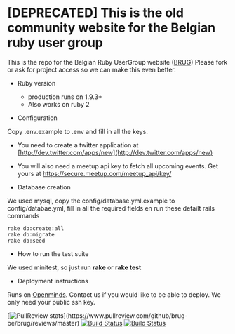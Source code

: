 # [DEPRECATED] This is the old community website for the Belgian ruby user group

This is the repo for the Belgian Ruby UserGroup website ([BRUG](http://brug.be))
Please fork or ask for project access so we can make this even better.

* Ruby version
  * production runs on 1.9.3+
  * Also works on ruby 2

* Configuration

Copy .env.example to .env and fill in all the keys.

* You need to create a twitter application at [http://dev.twitter.com/apps/new](http://dev.twitter.com/apps/new)
* You will also need a meetup api key to fetch all upcoming events. Get yours at https://secure.meetup.com/meetup_api/key/

* Database creation

We used mysql, copy the config/database.yml.example to config/databae.yml, fill in all the required fields en run these defailt rails commands

    rake db:create:all
    rake db:migrate
    rake db:seed

* How to run the test suite

We used minitest, so just run **rake** or **rake test**

* Deployment instructions

Runs on [Openminds](http://openminds.be). Contact us if you would like to be able to deploy. We only need your public ssh key.

[![PullReview
stats](https://www.pullreview.com/github/brug-be/brug/badges/master.svg?)](https://www.pullreview.com/github/brug-be/brug/reviews/master) [![Build Status](https://travis-ci.org/brug-be/brug.svg?branch=master)](https://travis-ci.org/brug-be/brug)
[![Build Status](https://semaphoreci.com/api/v1/projects/4769fe70-4029-49d5-88af-dccd5e65a7f3/419184/badge.svg)](https://semaphoreci.com/joren/brug)
